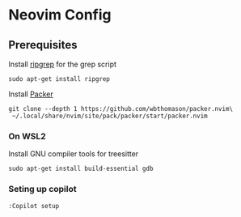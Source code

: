 # Neovim Config
## Prerequisites
Install [ripgrep](https://github.com/BurntSushi/ripgrep#installation) for the grep script
```
sudo apt-get install ripgrep
```


Install [Packer](https://github.com/wbthomason/packer.nvim#quickstart) 
```
git clone --depth 1 https://github.com/wbthomason/packer.nvim\
 ~/.local/share/nvim/site/pack/packer/start/packer.nvim
 ```

### On WSL2
Install GNU compiler tools for treesitter
```
sudo apt-get install build-essential gdb
```

### Seting up copilot
```
:Copilot setup
```
